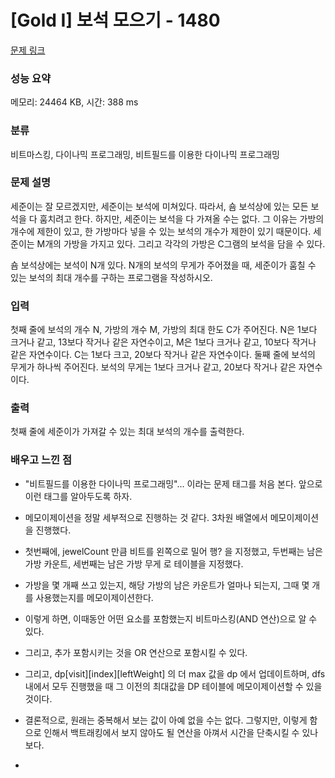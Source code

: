 # [Gold I] 보석 모으기 - 1480 

[문제 링크](https://www.acmicpc.net/problem/1480) 

### 성능 요약

메모리: 24464 KB, 시간: 388 ms

### 분류

비트마스킹, 다이나믹 프로그래밍, 비트필드를 이용한 다이나믹 프로그래밍

### 문제 설명

<p>세준이는 잘 모르겠지만, 세준이는 보석에 미쳐있다. 따라서, 숌 보석상에 있는 모든 보석을 다 훔치려고 한다. 하지만, 세준이는 보석을 다 가져올 수는 없다. 그 이유는 가방의 개수에 제한이 있고, 한 가방마다 넣을 수 있는 보석의 개수가 제한이 있기 때문이다. 세준이는 M개의 가방을 가지고 있다. 그리고 각각의 가방은 C그램의 보석을 담을 수 있다.</p>

<p>숌 보석상에는 보석이 N개 있다. N개의 보석의 무게가 주어졌을 때, 세준이가 훔칠 수 있는 보석의 최대 개수를 구하는 프로그램을 작성하시오.</p>

### 입력 

 <p>첫째 줄에 보석의 개수 N, 가방의 개수 M, 가방의 최대 한도 C가 주어진다. N은 1보다 크거나 같고, 13보다 작거나 같은 자연수이고, M은 1보다 크거나 같고, 10보다 작거나 같은 자연수이다. C는 1보다 크고, 20보다 작거나 같은 자연수이다. 둘째 줄에 보석의 무게가 하나씩 주어진다. 보석의 무게는 1보다 크거나 같고, 20보다 작거나 같은 자연수이다.</p>

### 출력 

 <p>첫째 줄에 세준이가 가져갈 수 있는 최대 보석의 개수를 출력한다.</p>

### 배우고 느낀 점

- "비트필드를 이용한 다이나믹 프로그래밍"... 이라는 문제 태그를 처음 본다. 앞으로 이런 태그를 알아두도록 하자.
- 메모이제이션을 정말 세부적으로 진행하는 것 같다. 3차원 배열에서 메모이제이션을 진행했다.
 - 첫번째에, jewelCount 만큼 비트를 왼쪽으로 밀어 행? 을 지정했고, 두번째는 남은 가방 카운트, 세번째는 남은 가방 무게 로 테이블을 지정했다.
 - 가방을 몇 개째 쓰고 있는지, 해당 가방의 남은 카운트가 얼마나 되는지, 그때 몇 개를 사용했는지를 메모이제이션한다.

- 이렇게 하면, 이때동안 어떤 요소를 포함했는지 비트마스킹(AND 연산)으로 알 수 있다.
- 그리고, 추가 포함시키는 것을 OR 연산으로 포함시킬 수 있다.
- 그리고, dp[visit][index][leftWeight] 의 더 max 값을 dp 에서 업데이트하며, dfs 내에서 모두 진행했을 때 그 이전의 최대값을 DP 테이블에 메모이제이션할 수 있을 것이다.
- 결론적으로, 원래는 중복해서 보는 값이 아예 없을 수는 없다. 그렇지만, 이렇게 함으로 인해서 백트래킹에서 보지 않아도 될 연산을 아껴서 시간을 단축시킬 수 있나 보다.
- 
